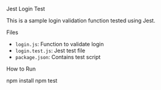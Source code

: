  Jest Login Test

This is a sample login validation function tested using Jest.

 Files

- `login.js`: Function to validate login
- `login.test.js`: Jest test file
- `package.json`: Contains test script

 How to Run

npm install
npm test
